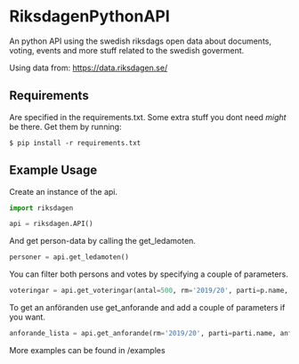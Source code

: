 # RiksdagenPythonAPI
An python API using the swedish riksdags open data about documents, voting, events and more stuff related to the swedish goverment.

Using data from: 
https://data.riksdagen.se/

## Requirements
Are specified in the requirements.txt. Some extra stuff you dont need *might* be there. 
Get them by running:
```console
$ pip install -r requirements.txt
```

## Example Usage

Create an instance of the api.
```python
import riksdagen

api = riksdagen.API()
```

And get person-data by calling the get_ledamoten.
```python
personer = api.get_ledamoten()
```

You can filter both persons and votes by specifying a couple of parameters. 
```python
voteringar = api.get_voteringar(antal=500, rm='2019/20', parti=p.name, gruppering='namn')
```

To get an anföranden use get_anforande and add a couple of parameters if you want.  
```python
anforande_lista = api.get_anforande(rm='2019/20', parti=parti.name, anftyp='Nej')
```

More examples can be found in /examples